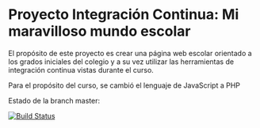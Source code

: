 ﻿Proyecto Integración Continua: Mi maravilloso mundo escolar
===========================================================

El propósito de este proyecto es crear una página web escolar orientado a los grados iniciales del colegio y a su vez utilizar las herramientas de integración continua vistas durante el curso.

Para el propósito del curso, se cambió el lenguaje de JavaScript a PHP

Estado de la branch master:

[![Build Status](https://travis-ci.org/kannaW/ProyectoFinalIC.svg?branch=master)](https://travis-ci.org/kannaW/ProyectoFinalIC)

